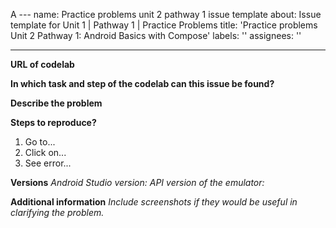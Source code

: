 A ---
name: Practice problems unit 2 pathway 1 issue template
about: Issue template for Unit 1 | Pathway 1 | Practice Problems
title: 'Practice problems Unit 2 Pathway 1: Android Basics with Compose'
labels: ''
assignees: ''

---

**URL of codelab**


**In which task and step of the codelab can this issue be found?**


**Describe the problem**




**Steps to reproduce?**
1. Go to...
2. Click on...
3. See error...

**Versions**
_Android Studio version:_ 
_API version of the emulator:_ 


**Additional information**
_Include screenshots if they would be useful in clarifying the problem._
